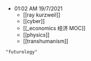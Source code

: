 - 01:02 AM 19/7/2021
	- [[ray kurzweil]]
	- [[cyber]]
	- [[_economics 经济 MOC]]
	- [[physics]]
	- [[transhumanism]]

```query
"futurology"
```